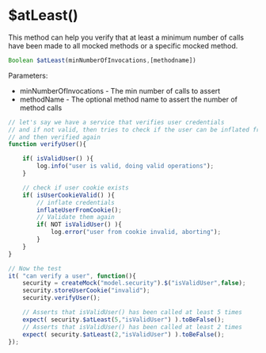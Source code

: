 # $atLeast()

This method can help you verify that at least a minimum number of calls have been made to all mocked methods or a specific mocked method.

```javascript
Boolean $atLeast(minNumberOfInvocations,[methodname])
```

Parameters:

* minNumberOfInvocations - The min number of calls to assert
* methodName - The optional method name to assert the number of method calls

```javascript
// let's say we have a service that verifies user credentials
// and if not valid, then tries to check if the user can be inflated from a cookie
// and then verified again
function verifyUser(){

    if( isValidUser() ){
        log.info("user is valid, doing valid operations");
    }

    // check if user cookie exists
    if( isUserCookieValid() ){
        // inflate credentials
        inflateUserFromCookie();
        // Validate them again
        if( NOT isValidUser() ){
            log.error("user from cookie invalid, aborting");
        }
    }
}

// Now the test
it( "can verify a user", function(){
    security = createMock("model.security").$("isValidUser",false);
    security.storeUserCookie("invalid");
    security.verifyUser();

    // Asserts that isValidUser() has been called at least 5 times
    expect( security.$atLeast(5,"isValidUser") ).toBeFalse();
    // Asserts that isValidUser() has been called at least 2 times
    expect( security.$atLeast(2,"isValidUser") ).toBeFalse();
});
```
